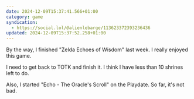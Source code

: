 ```yaml
---
date: 2024-12-09T15:37:41.566+01:00
category: game
syndication:
  - https://social.lol/@alienlebarge/113623372393236436
updated: 2024-12-09T15:37:52.258+01:00
---
```


By the way, I finished "Zelda Echoes of Wisdom" last week. I really enjoyed this game.

I need to get back to TOTK and finish it. I think I have less than 10 shrines left to do.

Also, I started "Echo - The Oracle's Scroll" on the Playdate. So far, it's not bad.
